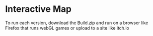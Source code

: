 # Interactive Map
To run each version, download the Build.zip and run on a browser like Firefox that runs webGL games or upload to a site like itch.io

